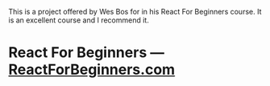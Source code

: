 This is a project offered by Wes Bos for in his React For Beginners course.  It is an excellent course and I recommend it.


# React For Beginners — [ReactForBeginners.com](https://ReactForBeginners.com)




